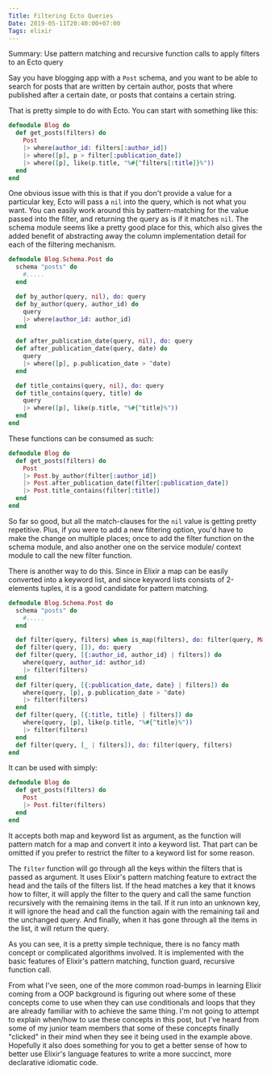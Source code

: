 ```yaml
---
Title: Filtering Ecto Queries
Date: 2019-05-11T20:40:00+07:00
Tags: elixir
---
```

Summary: Use pattern matching and recursive function calls to apply filters to an Ecto query

Say you have blogging app with a `Post` schema, and you want to be able to search for posts that are written by certain author, posts that where published after a certain date, or posts that contains a certain string.

That is pretty simple to do with Ecto. You can start with something like this:

```elixir
defmodule Blog do
  def get_posts(filters) do
    Post
    |> where(author_id: filters[:author_id])
    |> where([p], p > filter[:publication_date])
    |> where([p], like(p.title, "%#{^filters[:title]}%"))
  end
end
```

One obvious issue with this is that if you don't provide a value for a particular key, Ecto will pass a `nil` into the query, which is not what you want. You can easily work around this by pattern-matching for the value passed into the filter, and returning the query as is if it matches `nil`. The schema module seems like a pretty good place for this, which also gives the added benefit of abstracting away the column implementation detail for each of the filtering mechanism.

```elixir
defmodule Blog.Schema.Post do
  schema "posts" do
    #.....
  end

  def by_author(query, nil), do: query
  def by_author(query, author_id) do
    query
    |> where(author_id: author_id)
  end

  def after_publication_date(query, nil), do: query
  def after_publication_date(query, date) do
    query
    |> where([p], p.publication_date > ^date)
  end

  def title_contains(query, nil), do: query
  def title_contains(query, title) do
    query
    |> where([p], like(p.title, "%#{^title}%"))
  end
end
```

These functions can be consumed as such:

```elixir
defmodule Blog do
  def get_posts(filters) do
    Post
    |> Post.by_author(filter[:author_id])
    |> Post.after_publication_date(filter[:publication_date])
    |> Post.title_contains(filter[:title])
  end
end
```

So far so good, but all the match-clauses for the `nil` value is getting pretty repetitive. Plus, if you were to add a new filtering option, you'd have to make the change on multiple places; once to add the filter function on the schema module, and also another one on the service module/ context module to call the new filter function.

There is another way to do this. Since in Elixir a map can be easily converted into a keyword list, and since keyword lists consists of 2-elements tuples, it is a good candidate for pattern matching.

```elixir
defmodule Blog.Schema.Post do
  schema "posts" do
    #.....
  end

  def filter(query, filters) when is_map(filters), do: filter(query, Map.to_list(filters))
  def filter(query, []), do: query
  def filter(query, [{:author_id, author_id} | filters]) do
    where(query, author_id: author_id)
    |> filter(filters)
  end
  def filter(query, [{:publication_date, date} | filters]) do
    where(query, [p], p.publication_date > ^date)
    |> filter(filters)
  end
  def filter(query, [{:title, title} | filters]) do
    where(query, [p], like(p.title, "%#{^title}%"))
    |> filter(filters)
  end
  def filter(query, [_ | filters]), do: filter(query, filters)
end
```

It can be used with simply:

```elixir
defmodule Blog do
  def get_posts(filters) do
    Post
    |> Post.filter(filters)
  end
end
```

It accepts both map and keyword list as argument, as the function will pattern match for a map and convert it into a keyword list. That part can be omitted if you prefer to restrict the filter to a keyword list for some reason.

The `filter` function will go through all the keys within the filters that is passed as argument. It uses Elixir's pattern matching feature to extract the head and the tails of the filters list. If the head matches a key that it knows how to filter, it will apply the filter to the query and call the same function recursively with the remaining items in the tail. If it run into an unknown key, it will ignore the head and call the function again with the remaining tail and the unchanged query. And finally, when it has gone through all the items in the list, it will return the query.

As you can see, it is a pretty simple technique, there is no fancy math concept or complicated algorithms involved. It is implemented with the basic features of Elixir's pattern matching, function guard, recursive function call.

From what I've seen, one of the more common road-bumps in learning Elixir coming from a OOP background is figuring out where some of these concepts come to use when they can use conditionals and loops that they are already familiar with to achieve the same thing. I'm not going to attempt to explain when/how to use these concepts in this post, but I've heard from some of my junior team members that some of these concepts finally "clicked" in their mind when they see it being used in the example above. Hopefully it also does something for you to get a better sense of how to better use Elixir's language features to write a more succinct, more declarative idiomatic code.
